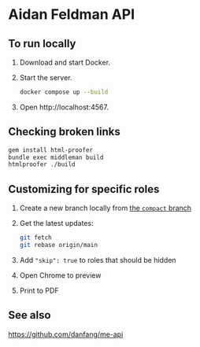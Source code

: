 # Aidan Feldman API

## To run locally

1. Download and start Docker.
1. Start the server.

   ```bash
   docker compose up --build
   ```

1. Open http://localhost:4567.

## Checking broken links

```sh
gem install html-proofer
bundle exec middleman build
htmlproofer ./build
```

## Customizing for specific roles

1. Create a new branch locally from [the `compact` branch](https://github.com/afeld/api.afeld.me/compare/main...compact)
1. Get the latest updates:

   ```sh
   git fetch
   git rebase origin/main
   ```

1. Add `"skip": true` to roles that should be hidden
1. Open Chrome to preview
1. Print to PDF

## See also

https://github.com/danfang/me-api
